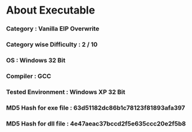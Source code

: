 
# About Executable

### Category : Vanilla EIP Overwrite

### Category wise Difficulty : 2 / 10

### OS : Windows 32 Bit 

### Compiler : GCC

### Tested Environment : Windows XP 32 Bit

### MD5 Hash for exe file : 63d51182dc86b1c78123f81893afa397

### MD5 Hash for dll file : 4e47aeac37bccd2f5e635ccc20e2f5b8
